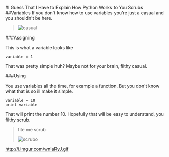 #I Guess That I Have to Explain How Python Works to You Scrubs
##Variables
If you don't know how to use variables you're just a casual and you shouldn't be here.

>![casual](https://static2.fjcdn.com/comments/5470371+_d23eb823879d90b44f520a3104de5e17.jpg)

###Assigning

This is what a variable looks like

```
variable = 1
```
That was pretty simple huh? Maybe not for your brain, filthy casual.

###Using

You use variables all the time, for example a function. But you don't know what that is so ill make it simple.

```
variable = 10
print variable
```
That will print the number 10. Hopefully that will be easy to understand, you filthy scrub.

>fite me scrub
>
>![scrubo](https://2static3.fjcdn.com/thumbnails/comments/Fite+me+scrub+lord+im+ripped+_0582ba9e74ea262698024ce4b05471110.gif)

http://i.imgur.com/wnIaRyJ.gif
